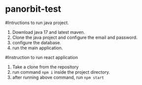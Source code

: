 # panorbit-test

#Intructions to run java project.
1. Download java 17 and latest maven.
2. Clone the java project and configure the email and password.
3. configure the database.
4. run the main application.

#Instruction to run react application
1. Take a clone from the repository
2. run command `npm i` inside the project directory.
3. after running above command, run `npm start`
